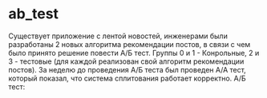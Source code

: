 # ab_test
Существует приложение с лентой новостей, инженерами были разработаны 2 новых алгоритма рекомендации постов, в связи с чем было принято решение повести А/Б тест.
Группы 0 и 1 - Конрольные, 2 и 3 - тестовые (для каждой реализован свой алгоритм рекомендации постов).
 За неделю до проведения А/Б теста был проведен А/А тест, который показал, что система сплитования работает корректно.
 А/Б тест:
